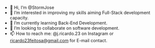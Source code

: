 - 👋 Hi, I’m @StormJose
- 👀 I’m interested in improving my skills aiming Full-Stack development capacity.
- 🌱 I’m currently learning Back-End Development.
- 💞️ I’m looking to collaborate on software development.
- 📫 How to reach me: @j.ricardo.23 on Instagram or ricardo23feitosa@gmail.com for E-mail contact.

<!---
StormJose/StormJose is a ✨ special ✨ repository because its `README.md` (this file) appears on your GitHub profile.
You can click the Preview link to take a look at your changes.
--->
